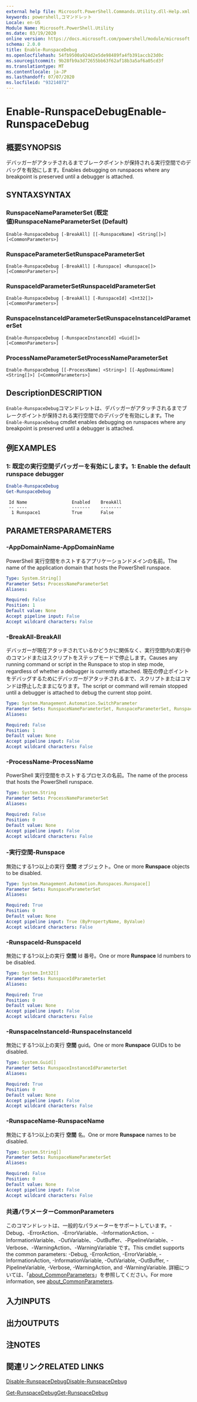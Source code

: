 ```yaml
---
external help file: Microsoft.PowerShell.Commands.Utility.dll-Help.xml
keywords: powershell,コマンドレット
Locale: en-US
Module Name: Microsoft.PowerShell.Utility
ms.date: 03/19/2020
online version: https://docs.microsoft.com/powershell/module/microsoft.powershell.utility/enable-runspacedebug?view=powershell-5.1&WT.mc_id=ps-gethelp
schema: 2.0.0
title: Enable-RunspaceDebug
ms.openlocfilehash: 54fb9500a924d2e5de98489fa4fb391accb23d0c
ms.sourcegitcommit: 9b28fb9a3d72655bb63f62af18b3a5af6a05cd3f
ms.translationtype: MT
ms.contentlocale: ja-JP
ms.lasthandoff: 07/07/2020
ms.locfileid: "93214072"
---
```

# <span data-ttu-id="19f16-103">Enable-RunspaceDebug</span><span class="sxs-lookup"><span data-stu-id="19f16-103">Enable-RunspaceDebug</span></span>

## <span data-ttu-id="19f16-104">概要</span><span class="sxs-lookup"><span data-stu-id="19f16-104">SYNOPSIS</span></span>
<span data-ttu-id="19f16-105">デバッガーがアタッチされるまでブレークポイントが保持される実行空間でのデバッグを有効にします。</span><span class="sxs-lookup"><span data-stu-id="19f16-105">Enables debugging on runspaces where any breakpoint is preserved until a debugger is attached.</span></span>

## <span data-ttu-id="19f16-106">SYNTAX</span><span class="sxs-lookup"><span data-stu-id="19f16-106">SYNTAX</span></span>

### <span data-ttu-id="19f16-107">RunspaceNameParameterSet (既定値)</span><span class="sxs-lookup"><span data-stu-id="19f16-107">RunspaceNameParameterSet (Default)</span></span>

```
Enable-RunspaceDebug [-BreakAll] [[-RunspaceName] <String[]>] [<CommonParameters>]
```

### <span data-ttu-id="19f16-108">RunspaceParameterSet</span><span class="sxs-lookup"><span data-stu-id="19f16-108">RunspaceParameterSet</span></span>

```
Enable-RunspaceDebug [-BreakAll] [-Runspace] <Runspace[]> [<CommonParameters>]
```

### <span data-ttu-id="19f16-109">RunspaceIdParameterSet</span><span class="sxs-lookup"><span data-stu-id="19f16-109">RunspaceIdParameterSet</span></span>

```
Enable-RunspaceDebug [-BreakAll] [-RunspaceId] <Int32[]> [<CommonParameters>]
```

### <span data-ttu-id="19f16-110">RunspaceInstanceIdParameterSet</span><span class="sxs-lookup"><span data-stu-id="19f16-110">RunspaceInstanceIdParameterSet</span></span>

```
Enable-RunspaceDebug [-RunspaceInstanceId] <Guid[]> [<CommonParameters>]
```

### <span data-ttu-id="19f16-111">ProcessNameParameterSet</span><span class="sxs-lookup"><span data-stu-id="19f16-111">ProcessNameParameterSet</span></span>

```
Enable-RunspaceDebug [[-ProcessName] <String>] [[-AppDomainName] <String[]>] [<CommonParameters>]
```

## <span data-ttu-id="19f16-112">Description</span><span class="sxs-lookup"><span data-stu-id="19f16-112">DESCRIPTION</span></span>

<span data-ttu-id="19f16-113">`Enable-RunspaceDebug`コマンドレットは、デバッガーがアタッチされるまでブレークポイントが保持される実行空間でのデバッグを有効にします。</span><span class="sxs-lookup"><span data-stu-id="19f16-113">The `Enable-RunspaceDebug` cmdlet enables debugging on runspaces where any breakpoint is preserved until a debugger is attached.</span></span>

## <span data-ttu-id="19f16-114">例</span><span class="sxs-lookup"><span data-stu-id="19f16-114">EXAMPLES</span></span>

### <span data-ttu-id="19f16-115">1: 既定の実行空間デバッガーを有効にします。</span><span class="sxs-lookup"><span data-stu-id="19f16-115">1: Enable the default runspace debugger</span></span>

```powershell
Enable-RunspaceDebug
Get-RunspaceDebug
```

```Output
 Id Name                 Enabled    BreakAll
 -- ----                 -------    --------
  1 Runspace1            True       False
```

## <span data-ttu-id="19f16-116">PARAMETERS</span><span class="sxs-lookup"><span data-stu-id="19f16-116">PARAMETERS</span></span>

### <span data-ttu-id="19f16-117">-AppDomainName</span><span class="sxs-lookup"><span data-stu-id="19f16-117">-AppDomainName</span></span>

<span data-ttu-id="19f16-118">PowerShell 実行空間をホストするアプリケーションドメインの名前。</span><span class="sxs-lookup"><span data-stu-id="19f16-118">The name of the application domain that hosts the PowerShell runspace.</span></span>

```yaml
Type: System.String[]
Parameter Sets: ProcessNameParameterSet
Aliases:

Required: False
Position: 1
Default value: None
Accept pipeline input: False
Accept wildcard characters: False
```

### <span data-ttu-id="19f16-119">-BreakAll</span><span class="sxs-lookup"><span data-stu-id="19f16-119">-BreakAll</span></span>

<span data-ttu-id="19f16-120">デバッガーが現在アタッチされているかどうかに関係なく、実行空間内の実行中のコマンドまたはスクリプトをステップモードで停止します。</span><span class="sxs-lookup"><span data-stu-id="19f16-120">Causes any running command or script in the Runspace to stop in step mode, regardless of whether a debugger is currently attached.</span></span> <span data-ttu-id="19f16-121">現在の停止ポイントをデバッグするためにデバッガーがアタッチされるまで、スクリプトまたはコマンドは停止したままになります。</span><span class="sxs-lookup"><span data-stu-id="19f16-121">The script or command will remain stopped until a debugger is attached to debug the current stop point.</span></span>

```yaml
Type: System.Management.Automation.SwitchParameter
Parameter Sets: RunspaceNameParameterSet, RunspaceParameterSet, RunspaceIdParameterSet
Aliases:

Required: False
Position: 1
Default value: None
Accept pipeline input: False
Accept wildcard characters: False
```

### <span data-ttu-id="19f16-122">-ProcessName</span><span class="sxs-lookup"><span data-stu-id="19f16-122">-ProcessName</span></span>

<span data-ttu-id="19f16-123">PowerShell 実行空間をホストするプロセスの名前。</span><span class="sxs-lookup"><span data-stu-id="19f16-123">The name of the process that hosts the PowerShell runspace.</span></span>

```yaml
Type: System.String
Parameter Sets: ProcessNameParameterSet
Aliases:

Required: False
Position: 0
Default value: None
Accept pipeline input: False
Accept wildcard characters: False
```

### <span data-ttu-id="19f16-124">-実行空間</span><span class="sxs-lookup"><span data-stu-id="19f16-124">-Runspace</span></span>

<span data-ttu-id="19f16-125">無効にする1つ以上の実行 **空間** オブジェクト。</span><span class="sxs-lookup"><span data-stu-id="19f16-125">One or more **Runspace** objects to be disabled.</span></span>

```yaml
Type: System.Management.Automation.Runspaces.Runspace[]
Parameter Sets: RunspaceParameterSet
Aliases:

Required: True
Position: 0
Default value: None
Accept pipeline input: True (ByPropertyName, ByValue)
Accept wildcard characters: False
```

### <span data-ttu-id="19f16-126">-RunspaceId</span><span class="sxs-lookup"><span data-stu-id="19f16-126">-RunspaceId</span></span>

<span data-ttu-id="19f16-127">無効にする1つ以上の実行 **空間** Id 番号。</span><span class="sxs-lookup"><span data-stu-id="19f16-127">One or more **Runspace** Id numbers to be disabled.</span></span>

```yaml
Type: System.Int32[]
Parameter Sets: RunspaceIdParameterSet
Aliases:

Required: True
Position: 0
Default value: None
Accept pipeline input: False
Accept wildcard characters: False
```

### <span data-ttu-id="19f16-128">-RunspaceInstanceId</span><span class="sxs-lookup"><span data-stu-id="19f16-128">-RunspaceInstanceId</span></span>

<span data-ttu-id="19f16-129">無効にする1つ以上の実行 **空間** guid。</span><span class="sxs-lookup"><span data-stu-id="19f16-129">One or more **Runspace** GUIDs to be disabled.</span></span>

```yaml
Type: System.Guid[]
Parameter Sets: RunspaceInstanceIdParameterSet
Aliases:

Required: True
Position: 0
Default value: None
Accept pipeline input: False
Accept wildcard characters: False
```

### <span data-ttu-id="19f16-130">-RunspaceName</span><span class="sxs-lookup"><span data-stu-id="19f16-130">-RunspaceName</span></span>

<span data-ttu-id="19f16-131">無効にする1つ以上の実行 **空間** 名。</span><span class="sxs-lookup"><span data-stu-id="19f16-131">One or more **Runspace** names to be disabled.</span></span>

```yaml
Type: System.String[]
Parameter Sets: RunspaceNameParameterSet
Aliases:

Required: False
Position: 0
Default value: None
Accept pipeline input: False
Accept wildcard characters: False
```

### <span data-ttu-id="19f16-132">共通パラメーター</span><span class="sxs-lookup"><span data-stu-id="19f16-132">CommonParameters</span></span>

<span data-ttu-id="19f16-133">このコマンドレットは、一般的なパラメーターをサポートしています。-Debug、-ErrorAction、-ErrorVariable、-InformationAction、-InformationVariable、-OutVariable、-OutBuffer、-PipelineVariable、-Verbose、-WarningAction、-WarningVariable です。</span><span class="sxs-lookup"><span data-stu-id="19f16-133">This cmdlet supports the common parameters: -Debug, -ErrorAction, -ErrorVariable, -InformationAction, -InformationVariable, -OutVariable, -OutBuffer, -PipelineVariable, -Verbose, -WarningAction, and -WarningVariable.</span></span> <span data-ttu-id="19f16-134">詳細については、「[about_CommonParameters](https://go.microsoft.com/fwlink/?LinkID=113216)」を参照してください。</span><span class="sxs-lookup"><span data-stu-id="19f16-134">For more information, see [about_CommonParameters](https://go.microsoft.com/fwlink/?LinkID=113216).</span></span>

## <span data-ttu-id="19f16-135">入力</span><span class="sxs-lookup"><span data-stu-id="19f16-135">INPUTS</span></span>

## <span data-ttu-id="19f16-136">出力</span><span class="sxs-lookup"><span data-stu-id="19f16-136">OUTPUTS</span></span>

## <span data-ttu-id="19f16-137">注</span><span class="sxs-lookup"><span data-stu-id="19f16-137">NOTES</span></span>

## <span data-ttu-id="19f16-138">関連リンク</span><span class="sxs-lookup"><span data-stu-id="19f16-138">RELATED LINKS</span></span>

[<span data-ttu-id="19f16-139">Disable-RunspaceDebug</span><span class="sxs-lookup"><span data-stu-id="19f16-139">Disable-RunspaceDebug</span></span>](Disable-RunspaceDebug.md)

[<span data-ttu-id="19f16-140">Get-RunspaceDebug</span><span class="sxs-lookup"><span data-stu-id="19f16-140">Get-RunspaceDebug</span></span>](Get-RunspaceDebug.md)
